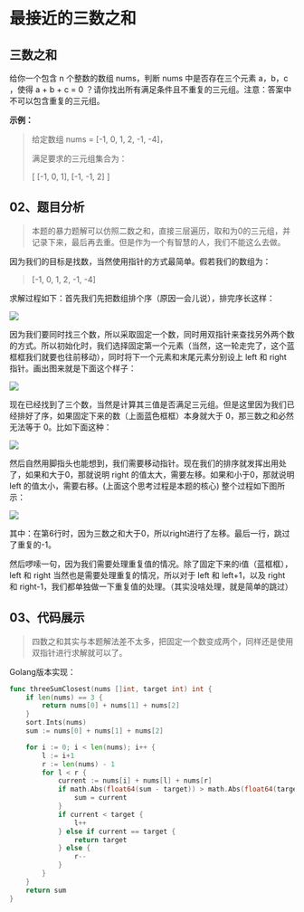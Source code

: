 # 最接近的三数之和

## 三数之和

给你一个包含 n 个整数的数组 nums，判断 nums 中是否存在三个元素 a，b，c ，使得 a + b + c = 0 ？请你找出所有满足条件且不重复的三元组。注意：答案中不可以包含重复的三元组。

**示例：**

>给定数组 nums = [-1, 0, 1, 2, -1, -4]，
>
>满足要求的三元组集合为：
>
>[
  [-1, 0, 1],
  [-1, -1, 2]
]

## 02、题目分析

> 本题的暴力题解可以仿照二数之和，直接三层遍历，取和为0的三元组，并记录下来，最后再去重。但是作为一个有智慧的人，我们不能这么去做。


因为我们的目标是找数，当然使用指针的方式最简单。假若我们的数组为：

> [-1, 0, 1, 2, -1, -4]

求解过程如下：首先我们先把数组排个序（原因一会儿说），排完序长这样：

![](../../images/1.0507c071.jpg)

因为我们要同时找三个数，所以采取固定一个数，同时用双指针来查找另外两个数的方式。所以初始化时，我们选择固定第一个元素（当然，这一轮走完了，这个蓝框框我们就要也往前移动），同时将下一个元素和末尾元素分别设上 left 和 right 指针。画出图来就是下面这个样子：

![](../../images/2.5e72397e.jpg)

现在已经找到了三个数，当然是计算其三值是否满足三元组。但是这里因为我们已经排好了序，如果固定下来的数（上面蓝色框框）本身就大于 0，那三数之和必然无法等于 0。比如下面这种：

![](../../images/3.bb5bf3f0.jpg)

然后自然用脚指头也能想到，我们需要移动指针。现在我们的排序就发挥出用处了，如果和大于0，那就说明 right 的值太大，需要左移。如果和小于0，那就说明 left 的值太小，需要右移。(上面这个思考过程是本题的核心) 整个过程如下图所示：

![](../../images/4.78f043f5.jpg)

其中：在第6行时，因为三数之和大于0，所以right进行了左移。最后一行，跳过了重复的-1。


然后啰嗦一句，因为我们需要处理重复值的情况。除了固定下来的i值（蓝框框），left 和 right 当然也是需要处理重复的情况，所以对于 left 和 left+1，以及 right 和 right-1，我们都单独做一下重复值的处理。（其实没啥处理，就是简单的跳过）

## 03、代码展示

>四数之和其实与本题解法差不太多，把固定一个数变成两个，同样还是使用双指针进行求解就可以了。

Golang版本实现：

```go
func threeSumClosest(nums []int, target int) int {
	if len(nums) == 3 {
		return nums[0] + nums[1] + nums[2]
	}
	sort.Ints(nums)
	sum := nums[0] + nums[1] + nums[2]

	for i := 0; i < len(nums); i++ {
		l := i+1
		r := len(nums) - 1
		for l < r {
			current := nums[i] + nums[l] + nums[r]
			if math.Abs(float64(sum - target)) > math.Abs(float64(target - current)) {
				sum = current
			}
			if current < target {
				l++
			} else if current == target {
				return target
			} else {
				r--
			}
		}
	}
	return sum
}
```




